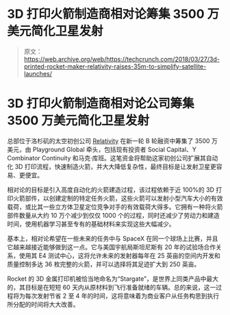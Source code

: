 # 3D 打印火箭制造商相对论筹集 3500 万美元简化卫星发射

> 原文：<https://web.archive.org/web/https://techcrunch.com/2018/03/27/3d-printed-rocket-maker-relativity-raises-35m-to-simplify-satellite-launches/>

# 3D 打印火箭制造商相对论公司筹集 3500 万美元简化卫星发射

总部位于洛杉矶的太空初创公司 [Relativity](https://web.archive.org/web/20230315095316/https://www.relativityspace.com/) 在新一轮 B 轮融资中筹集了 3500 万美元，由 Playground Global 牵头，包括现有投资者 Social Capital、Y Combinator Continuity 和马克·库班。这笔资金将帮助这家初创公司扩展其自动化 3D 打印流程，快速制造火箭，并大大降低复杂性，最终目标是让发射卫星更容易、更便宜。

相对论的目标是引入高度自动化的火箭建造过程，该过程依赖于近 100%的 3D 打印火箭部件，以创建定制的特定任务火箭，这些火箭可以发射小型汽车大小的有效载荷，或比其一些立方体卫星定位竞争对手的有效载荷大得多。它拥有一种将火箭部件数量从大约 10 万个减少到仅仅 1000 个的过程，同时还减少了劳动力和建造时间，使用机器学习甚至专有的基础材料来实现这些大幅减少。

基本上，相对论希望在一些未来的任务中与 SpaceX 在同一个球场上比赛，并且它越来越接近能够做到这一点。它与美国宇航局斯坦尼斯有 20 年的试验场合作关系，使用其 E4 测试中心，这将允许未来的发射器每年在 25 英亩的空间内开发和质量控制多达 36 枚完整的火箭，并可以选择将其足迹扩大到 250 英亩。

Rocket 的 3D 金属打印机被恰当地命名为“Stargate”，是世界上同类产品中最大的，其目标是在短短 60 天内从原材料到飞行准备就绪的车辆。总的来说，这一过程将为每次发射节省 2 至 4 年的时间，这将意味着为商业客户从任务构思到执行所分配的时间将大大改善。